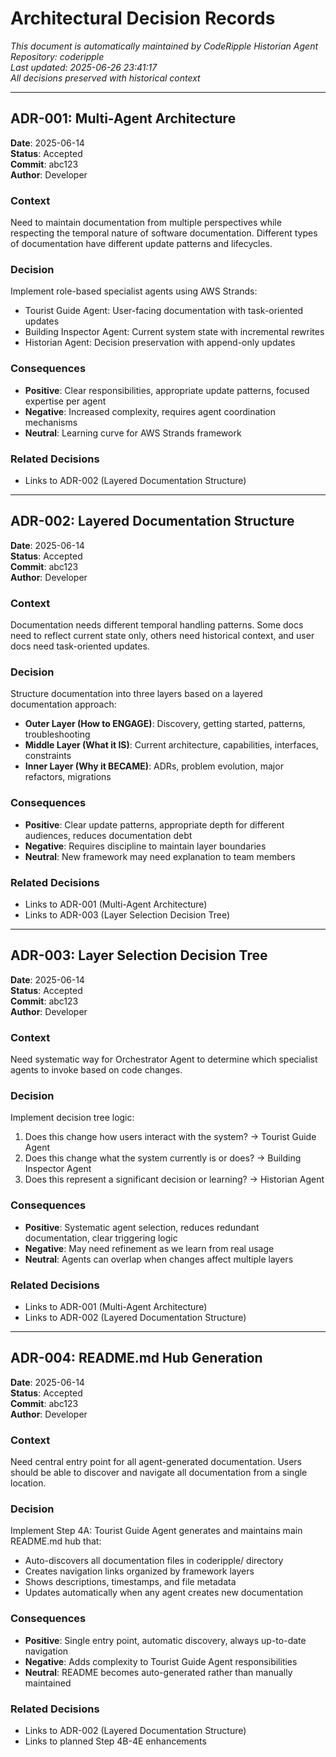 # Architectural Decision Records

*This document is automatically maintained by CodeRipple Historian Agent*  
*Repository: coderipple*  
*Last updated: 2025-06-26 23:41:17*  
*All decisions preserved with historical context*

---

## ADR-001: Multi-Agent Architecture

**Date**: 2025-06-14  
**Status**: Accepted  
**Commit**: abc123  
**Author**: Developer

### Context
Need to maintain documentation from multiple perspectives while respecting the temporal nature of software documentation. Different types of documentation have different update patterns and lifecycles.

### Decision
Implement role-based specialist agents using AWS Strands:
- Tourist Guide Agent: User-facing documentation with task-oriented updates
- Building Inspector Agent: Current system state with incremental rewrites
- Historian Agent: Decision preservation with append-only updates

### Consequences
- **Positive**: Clear responsibilities, appropriate update patterns, focused expertise per agent
- **Negative**: Increased complexity, requires agent coordination mechanisms  
- **Neutral**: Learning curve for AWS Strands framework

### Related Decisions
- Links to ADR-002 (Layered Documentation Structure)

---

## ADR-002: Layered Documentation Structure

**Date**: 2025-06-14  
**Status**: Accepted  
**Commit**: abc123  
**Author**: Developer

### Context
Documentation needs different temporal handling patterns. Some docs need to reflect current state only, others need historical context, and user docs need task-oriented updates.

### Decision
Structure documentation into three layers based on a layered documentation approach:
- **Outer Layer (How to ENGAGE)**: Discovery, getting started, patterns, troubleshooting
- **Middle Layer (What it IS)**: Current architecture, capabilities, interfaces, constraints
- **Inner Layer (Why it BECAME)**: ADRs, problem evolution, major refactors, migrations

### Consequences
- **Positive**: Clear update patterns, appropriate depth for different audiences, reduces documentation debt
- **Negative**: Requires discipline to maintain layer boundaries
- **Neutral**: New framework may need explanation to team members

### Related Decisions
- Links to ADR-001 (Multi-Agent Architecture)
- Links to ADR-003 (Layer Selection Decision Tree)

---

## ADR-003: Layer Selection Decision Tree

**Date**: 2025-06-14  
**Status**: Accepted  
**Commit**: abc123  
**Author**: Developer

### Context
Need systematic way for Orchestrator Agent to determine which specialist agents to invoke based on code changes.

### Decision
Implement decision tree logic:
1. Does this change how users interact with the system? → Tourist Guide Agent
2. Does this change what the system currently is or does? → Building Inspector Agent  
3. Does this represent a significant decision or learning? → Historian Agent

### Consequences
- **Positive**: Systematic agent selection, reduces redundant documentation, clear triggering logic
- **Negative**: May need refinement as we learn from real usage
- **Neutral**: Agents can overlap when changes affect multiple layers

### Related Decisions
- Links to ADR-001 (Multi-Agent Architecture)
- Links to ADR-002 (Layered Documentation Structure)

---

## ADR-004: README.md Hub Generation

**Date**: 2025-06-14  
**Status**: Accepted  
**Commit**: abc123  
**Author**: Developer

### Context
Need central entry point for all agent-generated documentation. Users should be able to discover and navigate all documentation from a single location.

### Decision  
Implement Step 4A: Tourist Guide Agent generates and maintains main README.md hub that:
- Auto-discovers all documentation files in coderipple/ directory
- Creates navigation links organized by framework layers
- Shows descriptions, timestamps, and file metadata
- Updates automatically when any agent creates new documentation

### Consequences
- **Positive**: Single entry point, automatic discovery, always up-to-date navigation
- **Negative**: Adds complexity to Tourist Guide Agent responsibilities
- **Neutral**: README becomes auto-generated rather than manually maintained

### Related Decisions
- Links to ADR-002 (Layered Documentation Structure)
- Links to planned Step 4B-4E enhancements

